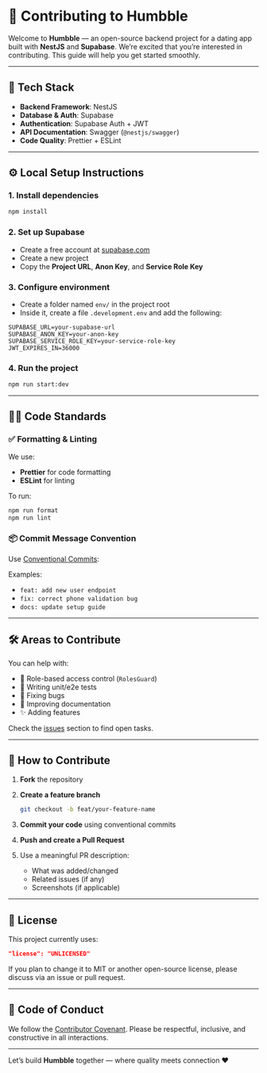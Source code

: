 
# 🙌 Contributing to Humbble

Welcome to **Humbble** — an open-source backend project for a dating app built with **NestJS** and **Supabase**. We’re excited that you’re interested in contributing. This guide will help you get started smoothly.

---

## 🚀 Tech Stack

- **Backend Framework**: NestJS
- **Database & Auth**: Supabase
- **Authentication**: Supabase Auth + JWT
- **API Documentation**: Swagger (`@nestjs/swagger`)
- **Code Quality**: Prettier + ESLint

---

## ⚙️ Local Setup Instructions

### 1. Install dependencies

```bash
npm install
```

### 2. Set up Supabase

* Create a free account at [supabase.com](https://supabase.com)
* Create a new project
* Copy the **Project URL**, **Anon Key**, and **Service Role Key**

### 3. Configure environment

* Create a folder named `env/` in the project root
* Inside it, create a file `.development.env` and add the following:

```env
SUPABASE_URL=your-supabase-url
SUPABASE_ANON_KEY=your-anon-key
SUPABASE_SERVICE_ROLE_KEY=your-service-role-key
JWT_EXPIRES_IN=36000
```

### 4. Run the project

```bash
npm run start:dev
```

---

## 🧑‍💻 Code Standards

### ✅ Formatting & Linting

We use:

* **Prettier** for code formatting
* **ESLint** for linting

To run:

```bash
npm run format
npm run lint
```

### 📦 Commit Message Convention

Use [Conventional Commits](https://www.conventionalcommits.org):

Examples:

* `feat: add new user endpoint`
* `fix: correct phone validation bug`
* `docs: update setup guide`

---

## 🛠 Areas to Contribute

You can help with:

* 🔐 Role-based access control (`RolesGuard`)
* 🧪 Writing unit/e2e tests
* 🐛 Fixing bugs
* 📃 Improving documentation
* ✨ Adding features

Check the [issues](../../issues) section to find open tasks.

---

## 🚀 How to Contribute

1. **Fork** the repository
2. **Create a feature branch**

   ```bash
   git checkout -b feat/your-feature-name
   ```
3. **Commit your code** using conventional commits
4. **Push and create a Pull Request**
5. Use a meaningful PR description:

   * What was added/changed
   * Related issues (if any)
   * Screenshots (if applicable)

---

## 📄 License

This project currently uses:

```json
"license": "UNLICENSED"
```

If you plan to change it to MIT or another open-source license, please discuss via an issue or pull request.

---

## 📜 Code of Conduct

We follow the [Contributor Covenant](https://www.contributor-covenant.org/version/2/1/code_of_conduct/). Please be respectful, inclusive, and constructive in all interactions.

---

Let’s build **Humbble** together — where quality meets connection ❤️
